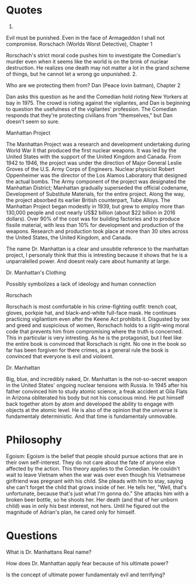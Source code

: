 # Quotes

1.

Evil must be punished. Even in the face of Armageddon I shall not compromise.
Rorschach (Worlds Worst Detective), Chapter 1

Rorschach's strict moral code pushes him to investigate the Comedian's murder even when it seems like the world is on the brink of nuclear destruction. He realizes one death may not matter a lot in the grand scheme of things, but he cannot let a wrong go unpunished.
2.

Who are we protecting them from?
Dan (Peace lovin batman), Chapter 2

Dan asks this question as he and the Comedian hold rioting New Yorkers at bay in 1975. The crowd is rioting against the vigilantes, and Dan is beginning to question the usefulness of the vigilantes' profession. The Comedian responds that they're protecting civilians from "themselves," but Dan doesn't seem so sure.


Manhattan Project

The Manhattan Project was a research and development undertaking during World War II that produced the first nuclear weapons. It was led by the United States with the support of the United Kingdom and Canada. From 1942 to 1946, the project was under the direction of Major General Leslie Groves of the U.S. Army Corps of Engineers. Nuclear physicist Robert Oppenheimer was the director of the Los Alamos Laboratory that designed the actual bombs. The Army component of the project was designated the Manhattan District; Manhattan gradually superseded the official codename, Development of Substitute Materials, for the entire project. Along the way, the project absorbed its earlier British counterpart, Tube Alloys. The Manhattan Project began modestly in 1939, but grew to employ more than 130,000 people and cost nearly US$2 billion (about $22 billion in 2016 dollars). Over 90% of the cost was for building factories and to produce fissile material, with less than 10% for development and production of the weapons. Research and production took place at more than 30 sites across the United States, the United Kingdom, and Canada.


The name Dr. Manhattan is a clear and unsubtle reference to the manhattan project, I personaly think that this is intresting because it shows that he is a unparralelled power. And doesnt realy care about humanity at large.


Dr. Manhattan's Clothing

Possibly symbolizes a lack of ideology and human connection


Rorschach

Rorschach is most comfortable in his crime-fighting outfit: trench coat, gloves, porkpie hat, and black-and-white full-face mask. He continues practicing vigilantism even after the Keene Act prohibits it. Disgusted by sex and greed and suspicious of women, Rorschach holds to a right-wing moral code that prevents him from compromising where the truth is concerned. This in particular is very intresting. As he is the protagonist, but I feel like the entire book is convinced that Rorschach is right. No one in the book so far has been forgiven for there crimes, as a general rule the book is convinced that everyone is evil and violoent.



Dr. Manhattan

Big, blue, and incredibly naked, Dr. Manhattan is the not-so-secret weapon in the United States' ongoing nuclear tensions with Russia. In 1945 after his father convinced him to study atomic science, a freak accident at Gila Flats in Arizona obliterated his body but not his conscious mind. He put himself back together atom by atom and developed the ability to engage with objects at the atomic level. He is also of the opinion that the universe is fundamentaly deterministic. And that time is fundamentaly unmovable.

# Philosophy


Egoism: Egoism is the belief that people should pursue actions that are in their own self-interest. They do not care about the fate of anyone else affected by the action. This theory applies to the Comedian. He couldn't wait to leave Vietnam when the war was over even though his Vietnamese girlfriend was pregnant with his child. She pleads with him to stay, saying she can't forget the child that grows inside of her. He tells her, "Well, that's unfortunate, because that's just what I'm gonna do." She attacks him with a broken beer bottle, so he shoots her. Her death (and that of her unborn child) was in only his best interest, not hers. Until he figured out the magnitude of Adrian's plan, he cared only for himself.


# Questions

What is Dr. Manhattans Real name?

How does Dr. Manhattan apply fear because of his ultimate power?

Is the concept of ultimate power fundamentaly evil and terrifying?
